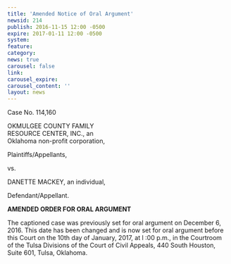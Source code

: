 ```yaml
---
title: 'Amended Notice of Oral Argument'
newsid: 214
publish: 2016-11-15 12:00 -0500
expire: 2017-01-11 12:00 -0500
system: 
feature: 
category: 
news: true
carousel: false
link: 
carousel_expire: 
carousel_content: ''
layout: news
---
```

<p>Case No. 114,160</p>
<p>OKMULGEE COUNTY FAMILY<br>
RESOURCE CENTER, INC., an<br>
Oklahoma non-profit corporation,</p>
<p>Plaintiffs/Appellants,</p>
<p>vs.</p>
<p>DANETTE MACKEY, an individual,</p>
<p>Defendant/Appellant.</p>
<p><strong>AMENDED ORDER FOR ORAL ARGUMENT</strong></p>
<p>The captioned case was previously set for oral argument on December 6, 2016. This date has been changed and is now set for oral argument before this Court on the 10th day of January, 2017, at l :00 p.m., in the Courtroom of the Tulsa Divisions of the Court of Civil Appeals, 440 South Houston, Suite 601, Tulsa, Oklahoma.</p>
